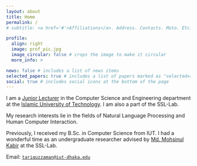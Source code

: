 ```yaml
---
layout: about
title: Home
permalink: /
# subtitle: <a href='#'>Affiliations</a>. Address. Contacts. Moto. Etc.

profile:
  align: right
  image: prof_pic.jpg
  image_circular: false # crops the image to make it circular
  more_info: >

news: false # includes a list of news items
selected_papers: true # includes a list of papers marked as "selected={true}"
social: true # includes social icons at the bottom of the page
---
```


I am a <a href="https://cse.iutoic-dhaka.edu/profile/tariquzzaman/education">Junior Lecturer</a> in the Computer Science and Engineering department at the <a href="https://www.iutoic-dhaka.edu/">Islamic University of Technology</a>. I am also a part of the SSL-Lab.

My research interests lie in the fields of Natural Language Processing and Human Computer Interaction.

Previously, I received my B.Sc. in Computer Science from IUT. I had a wonderful time as an undergraduate researcher advised by <a href="https://cse.iutoic-dhaka.edu/profile/mohsinul/education">Md. Mohsinul Kabir</a> at the SSL-Lab.

Email: <a href="mailto:tariquzzaman@iut-dhaka.edu">`tariquzzaman@iut-dhaka.edu`</a>
